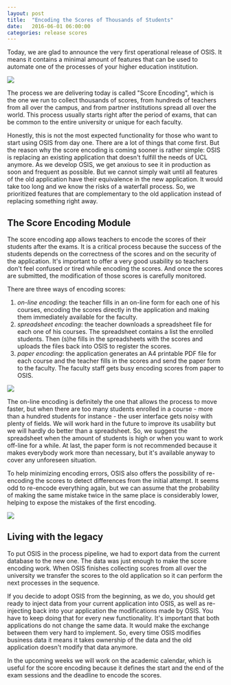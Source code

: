 ```yaml
---
layout: post
title:  "Encoding the Scores of Thousands of Students"
date:   2016-06-01 06:00:00
categories: release scores
---
```


Today, we are glad to announce the very first operational release of OSIS. It
means it contains a minimal amount of features that can be used to automate one
of the processes of your higher education institution.

<img src="{{ site.url }}/assets/posts/score_encoding.png">

The process we are delivering today is called "Score Encoding", which is the one
we run to collect thousands of scores, from hundreds of teachers from all over
the campus, and from partner institutions spread all over the world. This
process usually starts right after the period of exams, that can be common to
the entire university or unique for each faculty.

Honestly, this is not the most expected functionality for those who want to
start using OSIS from day one. There are a lot of things that come first. But
the reason why the score encoding is coming sooner is rather simple: OSIS
is replacing an existing application that doesn't fulfill the needs of UCL
anymore. As we develop OSIS, we get anxious to see it in production as soon and
frequent as possible. But we cannot simply wait until all features of the old
application have their equivalence in the new application. It would take too
long and we know the risks of a waterfall process. So, we prioritized features
that are complementary to the old application instead of replacing something
right away.

## The Score Encoding Module

The score encoding app allows teachers to encode the scores of their students
after the exams. It is a critical process because the success of the students
depends on the correctness of the scores and on the security of the application.
It's important to offer a very good usability so teachers don't feel confused or
tired while encoding the scores. And once the scores are submitted, the
modification of those scores is carefully monitored.

There are three ways of encoding scores:

1. _on-line encoding_: the teacher fills in an on-line form for each one of his
   courses, encoding the scores directly in the application and making them
   immediately available for the faculty.
2. _spreadsheet encoding_: the teacher downloads a spreadsheet file for each
   one of his courses. The spreadsheet contains a list the enrolled students.
   Then (s)he fills in the spreadsheets with the scores and uploads the files
   back into OSIS to register the scores.
3. _paper encoding_: the application generates an A4 printable PDF file for
   each course and the teacher fills in the scores and send the paper form to
   the faculty. The faculty staff gets busy encoding scores from paper to OSIS.

<img src="{{ site.url }}/assets/posts/online_encoding.png">

The on-line encoding is definitely the one that allows the process to move
faster, but when there are too many students enrolled in a course - more than a
hundred students for instance - the user interface gets noisy with plenty of
fields. We will work hard in the future to improve its usability but we will
hardly do better than a spreadsheet. So, we suggest the spreadsheet when the
amount of students is high or when you want to work off-line for a while. At
last, the paper form is not recommended because it makes everybody work more
than necessary, but it's available anyway to cover any unforeseen situation.

To help minimizing encoding errors, OSIS also offers the possibility of
re-encoding the scores to detect differences from the initial attempt. It seems
odd to re-encode everything again, but we can assume that the probability of
making the same mistake twice in the same place is considerably lower, helping
to expose the mistakes of the first encoding.

<img src="{{ site.url }}/assets/posts/double_encoding.png">

## Living with the legacy

To put OSIS in the process pipeline, we had to export data from the current
database to the new one. The data was just enough to make the score encoding
work. When OSIS finishes collecting scores from all over the university we
transfer the scores to the old application so it can perform the next processes
in the sequence.

If you decide to adopt OSIS from the beginning, as we do, you should get ready
to inject data from your current application into OSIS, as well as re-injecting
back into your application the modifications made by OSIS. You have to keep
doing that for every new functionality. It's important that both applications do
not change the same data. It would make the exchange between them very hard to
implement. So, every time OSIS modifies business data it means it takes
ownership of the data and the old application doesn't modify that data anymore.

In the upcoming weeks we will work on the academic calendar, which is useful
for the score encoding because it defines the start and the end of the exam
sessions and the deadline to encode the scores.
